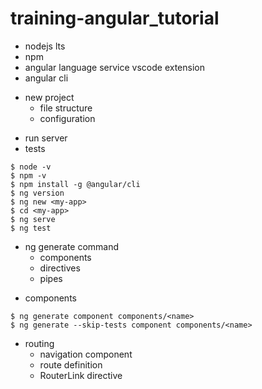 # training-angular_tutorial
- nodejs lts
- npm
- angular language service vscode extension
- angular cli
* new project
  - file structure
  - configuration
- run server
- tests
```
$ node -v
$ npm -v
$ npm install -g @angular/cli
$ ng version
$ ng new <my-app>
$ cd <my-app>
$ ng serve
$ ng test
```
* ng generate command
  - components
  - directives
  - pipes
- components
```
$ ng generate component components/<name>
$ ng generate --skip-tests component components/<name>
```
* routing
  - navigation component
  - route definition
  - RouterLink directive
